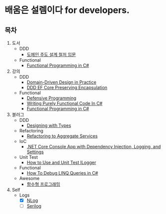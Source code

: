 # 배움은 설렘이다 for developers.

## 목차
1. 도서
   - DDD
     - [도메인 주도 설계 철저 입문](./1.Books/DDD/DDDGuide) 
   - Functional
     - [Functional Programming in C#](./1.Books/Functional/FPinCSharp)
1. 강의
   - DDD
     - [Domain-Driven Design in Practice](./2.Lectures/DDD/DddInPractice)
	 - [DDD EF Core Preserving Encapsulation](./2.Lectures/DDD/DddEfCorePreservingEncapsulation)
   - Functional
     - [Defensive Programming](./2.Lectures/Functional/DefensiveProgramming)
     - [Writing Purely Functional Code In C#](./2.Lectures/Functional/WritingPurelyFunctionalCodeInCSharp)
     - [Functional Programming in C#](./2.Lectures/Functional/FPinCSharp)
1. 블러그
   - DDD
     - [Designing with Types](./3.Blogs/DDD/DesigningWithTypes_2)
   - Refactoring
	 - [Refactoring to Aggregate Services](./3.Blogs/Refactoring/RefactoringToAggregateServices)
   - IoC
     - [.NET Core Console App with Dependency Injection, Logging, and Settings](./3.Blogs/IoC/BetterConsoleApp/ConsoleUI)
   - Unit Test
     - [How to Use and Unit Test ILogger](./3.Blogs/UnitTest/HowToUseAndUnitTestILogger)
   - Functional
     - [How To Debug LINQ Queries in C#](./3.Blogs/Functional/HowToDebugLINQQueriesInCSharp)
   - Awesome
     - [함수형 프로그래밍](./3.Blogs/Awesome/FP)
1. Self
   - Logs
     - [x] [NLog](./0.Self/Logs/NLog)
     - [ ] [Serilog](./0.Self/Logs/Serilog)